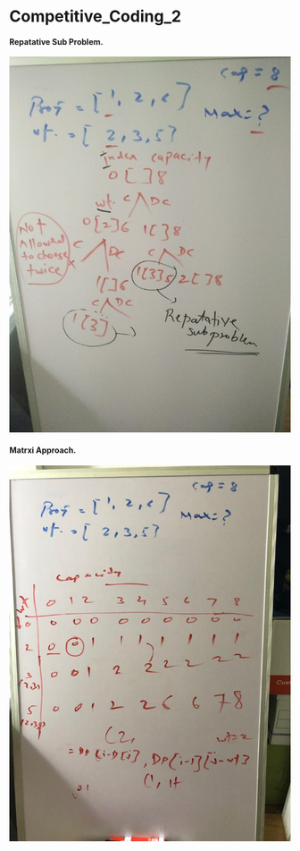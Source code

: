 # Competitive_Coding_2


#### Repatative Sub Problem.

![alt text](https://github.com/laxmikantbpandhare/Competitive_Coding_2/blob/master/images/repatative_sub_problem.jpeg)

#### Matrxi Approach.

![alt text](https://github.com/laxmikantbpandhare/Competitive_Coding_2/blob/master/images/matrix_table.jpeg)
